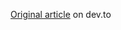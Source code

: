 [Original article](https://dev.to/dbolotov/observability-with-grafana-cloud-and-opentelemetry-in-net-microservices-bhp-temp-slug-1025493) on dev.to
